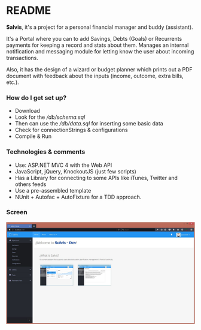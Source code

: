 # README #

**Salvis**, it's a project for a personal financial manager and buddy (assistant).

It's a Portal where you can to add Savings, Debts (Goals) or Recurrents payments for keeping a record and stats about them. Manages an internal notification and messaging module for letting know the user about incoming transactions.

Also, it has the design of a wizard or budget planner which prints out a PDF document with feedback about the inputs (income, outcome, extra bills, etc.).



### How do I get set up? ###

* Download
* Look for the */db/schema.sql*
* Then can use the */db/data.sql* for inserting some basic data
* Check for connectionStrings & configurations
* Compile & Run


### Technologies & comments ###

* Use: ASP.NET MVC 4 with the Web API
* JavaScript, jQuery, KnockoutJS (just few scripts)
* Has a Library for connecting to some APIs like iTunes, Twitter and others feeds
* Use a pre-assembled template
* NUnit + Autofac + AutoFixture for a TDD approach.


### Screen ###

![ScreenShot](https://raw.githubusercontent.com/corderoski/salvis/master/SalvisHome.JPG)
